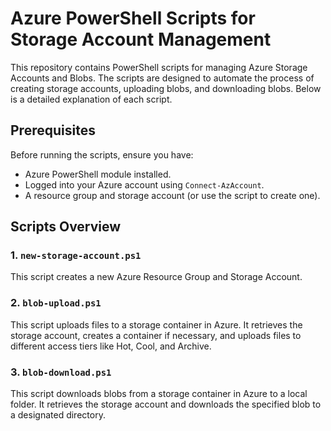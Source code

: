 # Azure PowerShell Scripts for Storage Account Management

This repository contains PowerShell scripts for managing Azure Storage Accounts and Blobs. The scripts are designed to automate the process of creating storage accounts, uploading blobs, and downloading blobs. Below is a detailed explanation of each script.

## Prerequisites

Before running the scripts, ensure you have:

- Azure PowerShell module installed.
- Logged into your Azure account using `Connect-AzAccount`.
- A resource group and storage account (or use the script to create one).

## Scripts Overview

### 1. `new-storage-account.ps1`

This script creates a new Azure Resource Group and Storage Account.

### 2. `blob-upload.ps1`

This script uploads files to a storage container in Azure. It retrieves the storage account, creates a container if necessary, and uploads files to different access tiers like Hot, Cool, and Archive.

### 3. `blob-download.ps1`

This script downloads blobs from a storage container in Azure to a local folder. It retrieves the storage account and downloads the specified blob to a designated directory.